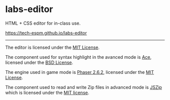 # labs-editor

HTML + CSS editor for in-class use.

https://tech-espm.github.io/labs-editor

---

The editor is licensed under the [MIT License](https://github.com/tech-espm/labs-editor/blob/master/LICENSE).

The component used for syntax highlight in the avanced mode is [Ace](https://github.com/ajaxorg/ace), licensed under the [BSD License](https://github.com/ajaxorg/ace/blob/master/LICENSE).

The engine used in game mode is [Phaser 2.6.2](https://github.com/photonstorm/phaser), licensed under the [MIT License](https://github.com/photonstorm/phaser/blob/master/LICENSE.md).

The component used to read and write Zip files in advanced mode is [JSZip](https://github.com/Stuk/jszip) which is licensed under the [MIT license](https://github.com/Stuk/jszip/blob/master/LICENSE.markdown).
